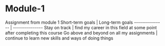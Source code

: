 # Module-1
Assignment from module 1
Short-term goals | Long-term goals
---------------  | ---------------
Stay on track | find my career in this field at some point after completing this course
Go above and beyond on all my assignments | continue to learn new skills and ways of doing things
